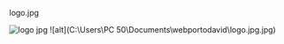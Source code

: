 logo.jpg

![logo jpg](https://github.com/user-attachments/assets/d2769e47-5e20-48b2-b589-99a01550783a)
![alt](C:\Users\PC 50\Documents\webportodavid\logo.jpg.jpg)
